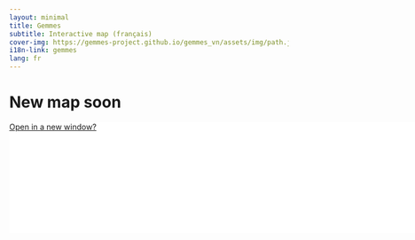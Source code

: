 ```yaml
---
layout: minimal
title: Gemmes
subtitle: Interactive map (français)
cover-img: https://gemmes-project.github.io/gemmes_vn/assets/img/path.jpg
i18n-link: gemmes
lang: fr
---
```





<style>

.map-helper, iframe {
    width: 1800px;
    height: 200px;
    margin: 0 auto;
    background-color: #ffffff;
}

iframe {
    display: block;
    border-style:none;
	border:none; 
	overflow:hidden;	
	height:930px; 
	left:100px; 
}



</style>


<h1 class="text-center"> New map soon </h1>

<div class="map-helper">
<a href="https://remosat.usth.edu.vn/ecomore2/VNM">Open in a new window?</a>

</div>


